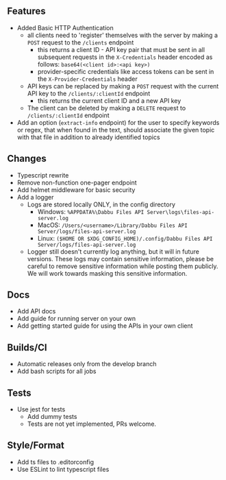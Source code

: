 ## Features

- Added Basic HTTP Authentication
  - all clients need to 'register' themselves with the server by making a `POST` request to the `/clients` endpoint
    - this returns a client ID - API key pair that must be sent in all subsequent requests in the `X-Credentials` header encoded as follows: `base64(<client id>:<api key>)`
    - provider-specific credentials like access tokens can be sent in the `X-Provider-Credentials` header
  - API keys can be replaced by making a `POST` request with the current API key to the `/clients/:clientId` endpoint
    - this returns the current client ID and a new API key
  - The client can be deleted by making a `DELETE` request to `/clients/:clientId` endpoint
- Add an option (`extract-info` endpoint) for the user to specify keywords or regex, that when found in the text, should associate the given topic with that file in addition to already identified topics

## Changes

- Typescript rewrite
- Remove non-function one-pager endpoint
- Add helmet middleware for basic security
- Add a logger
  - Logs are stored locally ONLY, in the config directory
    - Windows: `%APPDATA%\Dabbu Files API Server\logs\files-api-server.log`
    - MacOS: `/Users/<username>/Library/Dabbu Files API Server/logs/files-api-server.log`
    - Linux: `($HOME OR $XDG_CONFIG_HOME)/.config/Dabbu Files API Server/logs/files-api-server.log`
  - Logger still doesn't currently log anything, but it will in future versions. These logs may contain sensitive information, please be careful to remove sensitive information while posting them publicly. We will work towards masking this sensitive information.

## Docs

- Add API docs
- Add guide for running server on your own
- Add getting started guide for using the APIs in your own client

## Builds/CI

- Automatic releases only from the develop branch
- Add bash scripts for all jobs

## Tests

- Use jest for tests
  - Add dummy tests
  - Tests are not yet implemented, PRs welcome.

## Style/Format

- Add ts files to .editorconfig
- Use ESLint to lint typescript files
